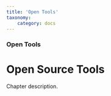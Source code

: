 ```yaml
---
title: 'Open Tools'
taxonomy:
    category: docs
---
```


### Open Tools

# Open Source Tools

Chapter description.